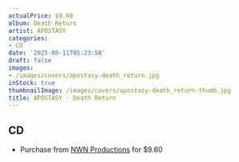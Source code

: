 ```yaml
---
actualPrice: $9.60
album: Death Return
artist: APOSTASY
categories:
- CD
date: '2025-08-11T05:23:58'
draft: false
images:
- /images/covers/apostasy-death_return.jpg
inStock: true
thumbnailImage: /images/covers/apostasy-death_return-thumb.jpg
title: APOSTASY - Death Return
---
```


## CD
* Purchase from [NWN Productions](http://shop.nwnprod.com/index.php?route=product/product&path=93&product_id=54327&sort=pd.name&order=ASC) for $9.60
